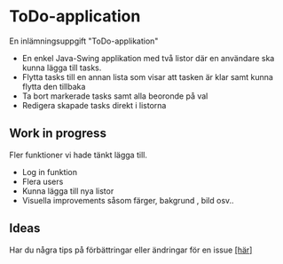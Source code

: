 # ToDo-application
En inlämningsuppgift "ToDo-applikation"
* En enkel Java-Swing applikation med två listor där en användare ska kunna lägga till tasks.
* Flytta tasks till en annan lista som visar att tasken är klar samt kunna flytta den tillbaka 
* Ta bort markerade tasks samt alla beoronde på val
* Redigera skapade tasks direkt i listorna 


## Work in progress
Fler funktioner vi hade tänkt lägga till.
* Log in funktion
* Flera users
* Kunna lägga till nya listor  
* Visuella improvements såsom färger, bakgrund , bild osv.. 

## Ideas
Har du några tips på förbättringar eller ändringar för en issue <a href="https://github.com/ninos11/ToDo-application/issues">[här]</a>
